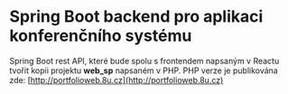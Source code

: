 # Spring Boot backend pro aplikaci konferenčního systému
Spring Boot rest API, které bude spolu s frontendem napsaným v Reactu tvořit kopii projektu **web_sp** napsaném v PHP.
PHP verze je publikována zde: [http://portfolioweb.8u.cz](http://portfolioweb.8u.cz)
